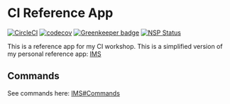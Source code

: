 
# CI Reference App

[![CircleCI](https://circleci.com/gh/jonathanong/ci-reference-app/tree/master.svg?style=svg)](https://circleci.com/gh/jonathanong/ci-reference-app/tree/master)
[![codecov](https://codecov.io/gh/jonathanong/ci-reference-app/branch/master/graph/badge.svg)](https://codecov.io/gh/jonathanong/ci-reference-app)
[![Greenkeeper badge](https://badges.greenkeeper.io/jonathanong/ci-reference-app.svg)](https://greenkeeper.io/)
[![NSP Status](https://nodesecurity.io/orgs/jonathanong/projects/de321fe2-e3fa-4b3a-a335-62604d8e7e67/badge)](https://nodesecurity.io/orgs/jonathanong/projects/de321fe2-e3fa-4b3a-a335-62604d8e7e67)

This is a reference app for my CI workshop.
This is a simplified version of my personal reference app: [IMS](https://github.com/jonathanong/ims)

## Commands

See commands here: [IMS#Commands](https://github.com/jonathanong/ims#commands)
